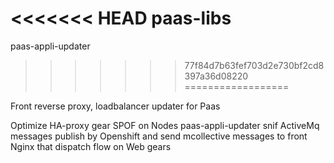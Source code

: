 <<<<<<< HEAD
paas-libs
=======
paas-appli-updater
>>>>>>> 77f84d7b63fef703d2e730bf2cd8397a36d08220
==================

Front reverse proxy, loadbalancer updater for Paas

Optimize HA-proxy gear SPOF on Nodes
paas-appli-updater snif ActiveMq messages publish by Openshift and
send mcollective messages to front Nginx that dispatch flow on Web gears
